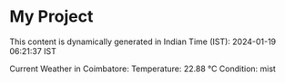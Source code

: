 # My Project

This content is dynamically generated in Indian Time (IST): 2024-01-19 06:21:37 IST


Current Weather in Coimbatore:
Temperature: 22.88 °C
Condition: mist
